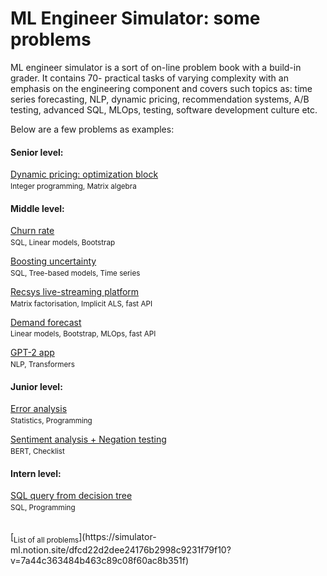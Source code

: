 # ML Engineer Simulator: some problems
ML engineer simulator is a sort of on-line problem book with a build-in grader. It contains 70- practical tasks of varying complexity with an emphasis on the engineering component and covers such topics as: time series forecasting, NLP, dynamic pricing, recommendation systems, A/B testing, advanced SQL, MLOps, testing, software development culture etc.

Below are a few problems as examples:

#### Senior level:
[Dynamic pricing: optimization block](./pricing/)
<sub><br>Integer programming, Matrix algebra</sub>
#### Middle level:
[Churn rate](./churn_rate) 
<sub><br>SQL, Linear models, Bootstrap</sub>

[Boosting uncertainty](./model_uncertainty)
<sub><br>SQL, Tree-based models, Time series</sub>

[Recsys live-streaming platform](./recsys)
<sub><br>Matrix factorisation, Implicit ALS, fast API</sub>

[Demand forecast](./demand_forecast)
<sub><br>Linear models, Bootstrap, MLOps, fast API</sub>

[GPT-2 app](./nlp/gpt_2)
<sub><br>NLP, Transformers

#### Junior level:
[Error analysis](./error_analysis)
<sub><br>Statistics, Programming</sub>

[Sentiment analysis + Negation testing](./nlp/sentiment)
<sub><br>BERT, Checklist</sub>
#### Intern level:
[SQL query from decision tree](./tree_sql)
<sub><br>SQL, Programming</sub>

<br>
[<sub>List of all problems</sub>](https://simulator-ml.notion.site/dfcd22d2dee24176b2998c9231f79f10?v=7a44c363484b463c89c08f60ac8b351f)
